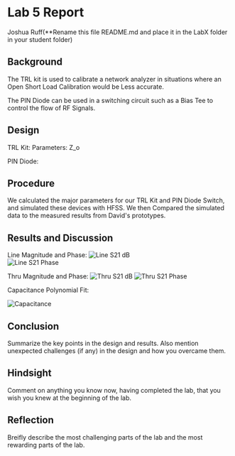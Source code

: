 # Lab 5 Report
Joshua Ruff(**Rename this file README.md and place it in the LabX folder in your student folder)

## Background
The TRL kit is used to calibrate a network analyzer in situations where an Open Short Load Calibration would be Less accurate. 

The PIN Diode can be used in a switching circuit such as a Bias Tee to control the flow of RF Signals. 
## Design
TRL Kit: 
Parameters: 
Z_o 

PIN Diode: 

## Procedure
We calculated the major parameters for our TRL Kit and PIN Diode Switch, and simulated these devices with HFSS. We then Compared the simulated data to the measured results from David's prototypes. 

## Results and Discussion
Line Magnitude and Phase: 
![Line S21 dB](https://github.com/CourseReps/ECEN452-Spring2016/blob/master/Students/joshruff/Lab5/TRL_Data/Line_S21_Magnitude.png) <br>
![Line S21 Phase](https://github.com/CourseReps/ECEN452-Spring2016/blob/master/Students/joshruff/Lab5/TRL_Data/Line_S21_Phase.png)

Thru Magnitude and Phase: 
![Thru S21 dB](https://github.com/CourseReps/ECEN452-Spring2016/blob/master/Students/joshruff/Lab5/TRL_Data/Thru_S21_dB.png)
![Thru S21 Phase](https://github.com/CourseReps/ECEN452-Spring2016/blob/master/Students/joshruff/Lab5/TRL_Data/Thru_S21_Phase.png)

Capacitance Polynomial Fit: 

![Capacitance](https://github.com/CourseReps/ECEN452-Spring2016/blob/master/Students/joshruff/Lab5/TRL_Data/Capacitance_Fit.png)

## Conclusion
Summarize the key points in the design and results. Also mention unexpected challenges (if any) in the design and how you overcame them. 

## Hindsight
Comment on anything you know now, having completed the lab, that you wish you knew at the beginning of the lab.

## Reflection
Breifly describe the most challenging parts of the lab and the most rewarding parts of the lab.
